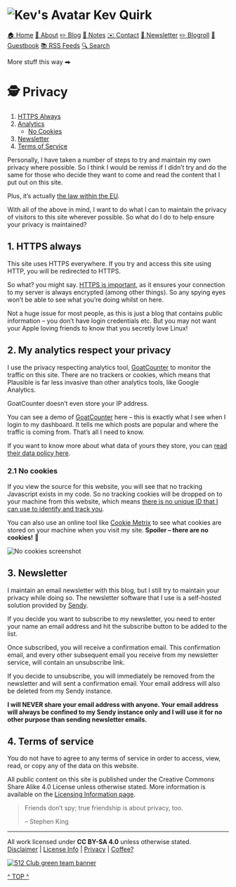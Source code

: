 [](#top)

![Kev's Avatar](/assets/images/avatar.png) Kev Quirk
====================================================

[🏠 Home](https://kevq.uk/) [👨 About](https://kevq.uk/about/) [✏️ Blog](https://kevq.uk/blog/) [📝 Notes](https://kevq.uk/notes/) [✉️ Contact](https://kevq.uk/contact/) [📰 Newsletter](https://kevq.uk/newsletter/) [✏️ Blogroll](https://kevq.uk/blogroll/) [💬 Guestbook](https://users4.smartgb.com/g/g.php?a=s&i=g44-80784-24) [📚 RSS Feeds](https://kevq.uk/rss-feeds/) [🔍 Search](https://kevq.uk/search/)

More stuff this way ⮕

🕵️ Privacy
===========

1.  [HTTPS Always](#1)
2.  [Analytics](#2)
    *   [No Cookies](#2.1)
3.  [Newsletter](#3)
4.  [Terms of Service](#4)

Personally, I have taken a number of steps to try and maintain my own privacy where possible. So I think I would be remiss if I didn’t try and do the same for those who decide they want to come and read the content that I put out on this site.

Plus, it’s actually [the law within the EU](https://ico.org.uk/for-organisations/guide-to-data-protection/guide-to-the-general-data-protection-regulation-gdpr/).

With all of the above in mind, I want to do what I can to maintain the privacy of visitors to this site wherever possible. So what do I do to help ensure your privacy is maintained?

1\. HTTPS always
----------------

This site uses HTTPS everywhere. If you try and access this site using HTTP, you will be redirected to HTTPS.

So what? you might say. [HTTPS is important](https://kevq.uk/why-https-is-important), as it ensures your connection to my server is always encrypted (among other things). So any spying eyes won’t be able to see what you’re doing whilst on here.

Not a huge issue for most people, as this is just a blog that contains public information – you don’t have login credentials etc. But you may not want your Apple loving friends to know that you secretly love Linux!

2\. My analytics respect your privacy
-------------------------------------

I use the privacy respecting analytics tool, [GoatCounter](https://www.goatcounter.com/) to monitor the traffic on this site. There are no trackers or cookies, which means that Plausible is far less invasive than other analytics tools, like Google Analytics.

GoatCounter doesn’t even store your IP address.

You can see a demo of [GoatCounter](https://stats.arp242.net/) here – this is exactly what I see when I login to my dashboard. It tells me which posts are popular and where the traffic is coming from. That’s all I need to know.

If you want to know more about what data of yours they store, you can [read their data policy here](https://www.goatcounter.com/privacy).

### 2.1 No cookies

If you view the source for this website, you will see that no tracking Javascript exists in my code. So no tracking cookies will be dropped on to your machine from this website, which means [there is no unique ID that I can use to identify and track you](https://kevq.uk/how-online-tracking-works).

You can also use an online tool like [Cookie Metrix](https://www.cookiemetrix.com/) to see what cookies are stored on your machine when you visit my site. **Spoiler – there are no cookies!** 🙂

![No cookies screenshot](/assets/images/kq-cookie-check.jpg)

3\. Newsletter
--------------

I maintain an email newsletter with this blog, but I still try to maintain your privacy while doing so. The newsletter software that I use is a self-hosted solution provided by [Sendy](https://sendy.co/).

If you decide you want to subscribe to my newsletter, you need to enter your name an email address and hit the subscribe button to be added to the list.

Once subscribed, you will receive a confirmation email. This confirmation email, and every other subsequent email you receive from my newsletter service, will contain an unsubscribe link.

If you decide to unsubscribe, you will immediately be removed from the newsletter and will sent a confirmation email. Your email address will also be deleted from my Sendy instance.

**I will NEVER share your email address with anyone. Your email address will always be confined to my Sendy instance only and I will use it for no other purpose than sending newsletter emails.**

   
 

4\. Terms of service
--------------------

You do not have to agree to any terms of service in order to access, view, read, or copy any of the data on this website.

All public content on this site is published under the Creative Commons Share Alike 4.0 License unless otherwise stated. More information is available on the [Licensing Information page](https://kevq.uk/license-information).

> Friends don’t spy; true friendship is about privacy, too.
> 
> – Stephen King

* * *

All work licensed under **CC BY-SA 4.0** unless otherwise stated.  
[Disclaimer](https://kevq.uk/disclaimer) | [License Info](https://kevq.uk/license-information) | [Privacy](https://kevq.uk/privacy) | [Coffee?](https://kevq.uk/buy-me-a-coffee)

[![512 Club green team banner](/assets/images/green-team.svg)](https://512kb.club/)

[^ TOP ^](#top)